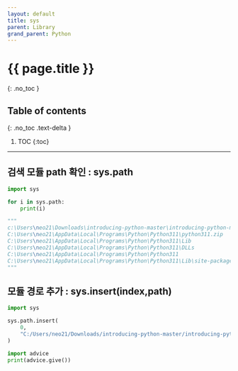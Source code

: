 ```yaml
---
layout: default
title: sys
parent: Library
grand_parent: Python
---
```


# {{ page.title }}
{: .no_toc }

## Table of contents
{: .no_toc .text-delta }

1. TOC
{:toc}

---

## 검색 모듈 path 확인 : sys.path
```python
import sys

for i in sys.path:
    print(i)

"""
c:\Users\neo21\Downloads\introducing-python-master\introducing-python-master
C:\Users\neo21\AppData\Local\Programs\Python\Python311\python311.zip
C:\Users\neo21\AppData\Local\Programs\Python\Python311\Lib
C:\Users\neo21\AppData\Local\Programs\Python\Python311\DLLs
C:\Users\neo21\AppData\Local\Programs\Python\Python311
C:\Users\neo21\AppData\Local\Programs\Python\Python311\Lib\site-packages
"""
```

## 모듈 경로 추가 : sys.insert(index,path)
```python
import sys

sys.path.insert(
    0,
    "C:/Users/neo21/Downloads/introducing-python-master/introducing-python-master/ch11/choices"
)

import advice
print(advice.give())
```